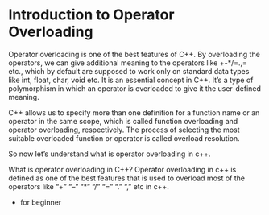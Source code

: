 # Introduction to Operator Overloading
Operator overloading is one of the best features of C++. By overloading the operators, we can give additional meaning to the operators like +-*/=.,= etc., which by default are supposed to work only on standard data types like int, float, char, void etc. It is an essential concept in C++. It’s a type of polymorphism in which an operator is overloaded to give it the user-defined meaning.

C++ allows us to specify more than one definition for a function name or an operator in the same scope, which is called function overloading and operator overloading, respectively. The process of selecting the most suitable overloaded function or operator is called overload resolution.

So now let’s understand what is operator overloading in c++.

What is operator overloading in C++?
Operator overloading in c++ is defined as one of the best features that is used to overload most of the operators like “+” “–” “*” “/” “=” “.” “,” etc in c++.

- for beginner
